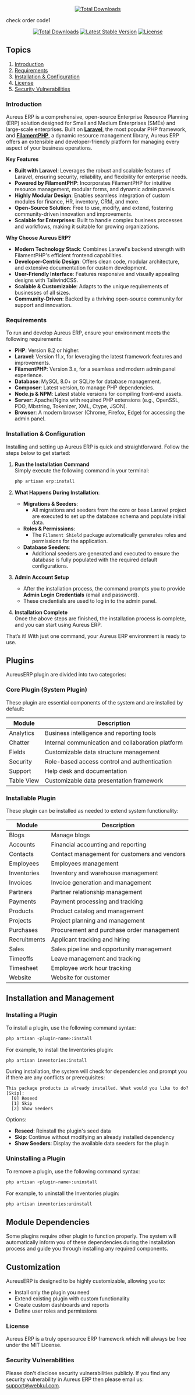 <p align="center">
<a href="https://aureuserp.com"><img src="https://aureuserp.com/wp-content/uploads/2025/03/logo.png" alt="Total Downloads"></a>
</p>

check order code1
<p align="center">
<a href="https://packagist.org/packages/aureuserp/aureuserp"><img src="https://poser.pugx.org/aureuserp/aureuserp/d/total.svg" alt="Total Downloads"></a>
<a href="https://packagist.org/packages/aureuserp/aureuserp"><img src="https://poser.pugx.org/aureuserp/aureuserp/v/stable.svg" alt="Latest Stable Version"></a>
<a href="https://packagist.org/packages/aureuserp/aureuserp"><img src="https://poser.pugx.org/aureuserp/aureuserp/license.svg" alt="License"></a>
</p>

## Topics

1. [Introduction](#introduction)
2. [Requirements](#requirements)
3. [Installation & Configuration](#installation-and-configuration)
4. [License](#license)
5. [Security Vulnerabilities](#security-vulnerabilities)

### Introduction

Aureus ERP is a comprehensive, open-source Enterprise Resource Planning (ERP) solution designed for Small and Medium Enterprises (SMEs) and large-scale enterprises. Built on **[Laravel](https://laravel.com)**, the most popular PHP framework, and **[FilamentPHP](https://filamentphp.com)**, a dynamic resource management library, Aureus ERP offers an extensible and developer-friendly platform for managing every aspect of your business operations.

**Key Features**

-   **Built with Laravel**: Leverages the robust and scalable features of Laravel, ensuring security, reliability, and flexibility for enterprise needs.
-   **Powered by FilamentPHP**: Incorporates FilamentPHP for intuitive resource management, modular forms, and dynamic admin panels.
-   **Highly Modular Design**: Enables seamless integration of custom modules for finance, HR, inventory, CRM, and more.
-   **Open-Source Solution**: Free to use, modify, and extend, fostering community-driven innovation and improvements.
-   **Scalable for Enterprises**: Built to handle complex business processes and workflows, making it suitable for growing organizations.

**Why Choose Aureus ERP?**

-   **Modern Technology Stack**: Combines Laravel's backend strength with FilamentPHP's efficient frontend capabilities.
-   **Developer-Centric Design**: Offers clean code, modular architecture, and extensive documentation for custom development.
-   **User-Friendly Interface**: Features responsive and visually appealing designs with TailwindCSS.
-   **Scalable & Customizable**: Adapts to the unique requirements of businesses of all sizes.
-   **Community-Driven**: Backed by a thriving open-source community for support and innovation.

### Requirements

To run and develop Aureus ERP, ensure your environment meets the following requirements:

-   **PHP**: Version 8.2 or higher.
-   **Laravel**: Version 11.x, for leveraging the latest framework features and improvements.
-   **FilamentPHP**: Version 3.x, for a seamless and modern admin panel experience.
-   **Database**: MySQL 8.0+ or SQLite for database management.
-   **Composer**: Latest version, to manage PHP dependencies.
-   **Node.js & NPM**: Latest stable versions for compiling front-end assets.
-   **Server**: Apache/Nginx with required PHP extensions (e.g., OpenSSL, PDO, Mbstring, Tokenizer, XML, Ctype, JSON).
-   **Browser**: A modern browser (Chrome, Firefox, Edge) for accessing the admin panel.

### Installation & Configuration

Installing and setting up Aureus ERP is quick and straightforward. Follow the steps below to get started:

1. **Run the Installation Command**  
   Simply execute the following command in your terminal:

    ```bash
    php artisan erp:install
    ```

2. **What Happens During Installation**:

    - **Migrations & Seeders**:
        - All migrations and seeders from the core or base Laravel project are executed to set up the database schema and populate initial data.
    - **Roles & Permissions**:
        - The `Filament Shield` package automatically generates roles and permissions for the application.
    - **Database Seeders**:
        - Additional seeders are generated and executed to ensure the database is fully populated with the required default configurations.

3. **Admin Account Setup**

    - After the installation process, the command prompts you to provide **Admin Login Credentials** (email and password).
    - These credentials are used to log in to the admin panel.

4. **Installation Complete**  
   Once the above steps are finished, the installation process is complete, and you can start using Aureus ERP.

That’s it! With just one command, your Aureus ERP environment is ready to use.

## Plugins

AureusERP plugin are divided into two categories:

### Core Plugin (System Plugin)

These plugin are essential components of the system and are installed by default:

| Module     | Description                                       |
| ---------- | ------------------------------------------------- |
| Analytics  | Business intelligence and reporting tools         |
| Chatter    | Internal communication and collaboration platform |
| Fields     | Customizable data structure management            |
| Security   | Role-based access control and authentication      |
| Support    | Help desk and documentation                       |
| Table View | Customizable data presentation framework          |

### Installable Plugin

These plugin can be installed as needed to extend system functionality:

| Module       | Description                                  |
| ------------ | -------------------------------------------- |
| Blogs        | Manage blogs                                 |
| Accounts     | Financial accounting and reporting           |
| Contacts     | Contact management for customers and vendors |
| Employees    | Employees management                         |
| Inventories  | Inventory and warehouse management           |
| Invoices     | Invoice generation and management            |
| Partners     | Partner relationship management              |
| Payments     | Payment processing and tracking              |
| Products     | Product catalog and management               |
| Projects     | Project planning and management              |
| Purchases    | Procurement and purchase order management    |
| Recruitments | Applicant tracking and hiring                |
| Sales        | Sales pipeline and opportunity management    |
| Timeoffs     | Leave management and tracking                |
| Timesheet    | Employee work hour tracking                  |
| Website      | Website for customer                         |

## Installation and Management

### Installing a Plugin

To install a plugin, use the following command syntax:

```bash
php artisan <plugin-name>:install
```

For example, to install the Inventories plugin:

```bash
php artisan inventories:install
```

During installation, the system will check for dependencies and prompt you if there are any conflicts or prerequisites:

```
This package products is already installed. What would you like to do? [Skip]:
  [0] Reseed
  [1] Skip
  [2] Show Seeders
```

Options:

-   **Reseed**: Reinstall the plugin's seed data
-   **Skip**: Continue without modifying an already installed dependency
-   **Show Seeders**: Display the available data seeders for the plugin

### Uninstalling a Plugin

To remove a plugin, use the following command syntax:

```bash
php artisan <plugin-name>:uninstall
```

For example, to uninstall the Inventories plugin:

```bash
php artisan inventories:uninstall
```

## Module Dependencies

Some plugins require other plugin to function properly. The system will automatically inform you of these dependencies during the installation process and guide you through installing any required components.

## Customization

AureusERP is designed to be highly customizable, allowing you to:

-   Install only the plugin you need
-   Extend existing plugin with custom functionality
-   Create custom dashboards and reports
-   Define user roles and permissions

### License

Aureus ERP is a truly opensource ERP framework which will always be free under the MIT License.

### Security Vulnerabilities

Please don't disclose security vulnerabilities publicly. If you find any security vulnerability in Aureus ERP then please email us: support@webkul.com.
